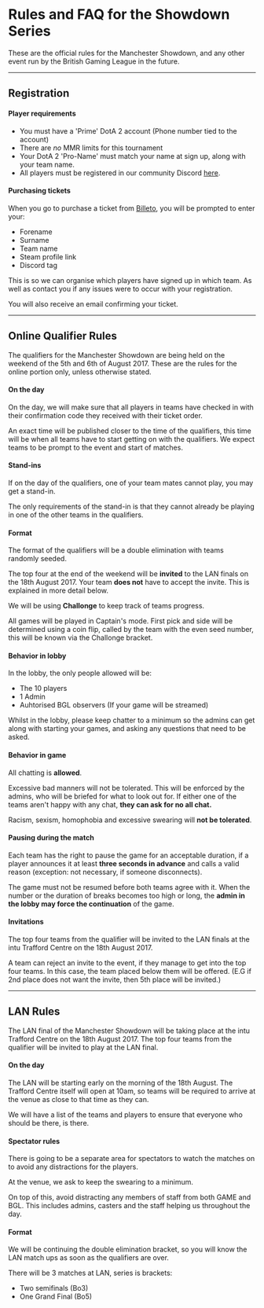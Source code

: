 Rules and FAQ for the Showdown Series
===================


These are the official rules for the Manchester Showdown, and any other event run by the British Gaming League in the future.

----------

Registration 
-------------

#### Player requirements

 - You must have a 'Prime' DotA 2 account (Phone number tied to the account)
 - There are *no* MMR limits for this tournament
 - Your DotA 2 'Pro-Name' must match your name at sign up, along with your team name. 
 - All players must be registered in our community Discord [here](https://discord.gg/b45g8HF).
 
 

#### Purchasing tickets

When you go to purchase a ticket from [Billeto](https://billetto.co.uk/e/the-manchester-showdown-player-signup-tickets-192540), you will be prompted to enter your: 

 - Forename
 - Surname
 - Team name
 - Steam profile link
 - Discord tag

This is so we can organise which players have signed up in which team. As well as contact you if any issues were to occur with your registration.

You will also receive an email confirming your ticket.

----------


Online Qualifier Rules
-------------------

The qualifiers for the Manchester Showdown are being held on the weekend of the 5th and 6th of August 2017. These are the rules for the online portion only, unless otherwise stated.


#### On the day

On the day, we will make sure that all players in teams have checked in with their confirmation code they received with their ticket order. 

An exact time will be published closer to the time of the qualifiers, this time will be when all teams have to start getting on with the qualifiers. We expect teams to be prompt to the event and start of matches.

#### Stand-ins

If on the day of the qualifiers, one of your team mates cannot play, you may get a stand-in. 

The only requirements of the stand-in is that they cannot already be playing in one of the other teams in the qualifiers.

#### Format

The format of the qualifiers will be a double elimination with teams randomly seeded. 

The top four at the end of the weekend will be **invited** to the LAN finals on the 18th August 2017. Your team **does not** have to accept the invite. This is explained in more detail below.

We will be using **Challonge** to keep track of teams progress.

All games will be played in Captain's mode.
First pick and side will be determined using a coin flip, called by the team with the even seed number, this will be known via the Challonge bracket.

#### Behavior in lobby

In the lobby, the only people allowed will be: 

 - The 10 players
 - 1 Admin
 - Auhtorised BGL observers (If your game will be streamed)

Whilst in the lobby, please keep chatter to a minimum so the admins can get along with starting your games, and asking any questions that need to be asked.

#### Behavior in game

All chatting is **allowed**.

Excessive bad manners will not be tolerated. This will be enforced by the admins, who will be briefed for what to look out for. If either one of the teams aren't happy with any chat, **they can ask for no all chat.**

Racism, sexism, homophobia and excessive swearing will **not be tolerated**.

#### Pausing during the match

Each team has the right to pause the game for an acceptable duration, if a player announces it at least **three seconds in advance** and calls a valid reason (exception: not necessary, if someone disconnects). 

The game must not be resumed before both teams agree with it. When the number or the duration of breaks becomes too high or long, the **admin in the lobby may force the continuation** of the game. 

#### Invitations

The top four teams from the qualifier will be invited to the LAN finals at the intu Trafford Centre on the 18th August 2017.

A team can reject an invite to the event, if they manage to get into the top four teams. In this case, the team placed below them will be offered. (E.G if 2nd place does not want the invite, then 5th place will be invited.)

----------


LAN Rules
-------------

The LAN final of the Manchester Showdown will be taking place at the intu Trafford Centre on the 18th August 2017. The top four teams from the qualifier will be invited to play at the LAN final. 

#### On the day

The LAN will be starting early on the morning of the 18th August. The Trafford Centre itself will open at 10am, so teams will be required to arrive at the venue as close to that time as they can.

We will have a list of the teams and players to ensure that everyone who should be there, is there.

#### Spectator rules

There is going to be a separate area for spectators to watch the matches on to avoid any distractions for the players.

At the venue, we ask to keep the swearing to a minimum. 

On top of this, avoid distracting any members of staff from both GAME and BGL. This includes admins, casters and the staff helping us throughout the day. 

#### Format

We will be continuing the double elimination bracket, so you will know the LAN match ups as soon as the qualifiers are over.

There will be 3 matches at LAN, series is brackets: 

 - Two semifinals (Bo3)
 - One Grand Final (Bo5)
